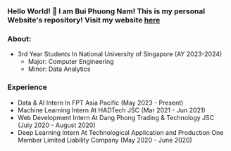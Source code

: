 ### Hello World! 👋  I am Bui Phuong Nam! This is my personal Website's repository! Visit my website [here](https://arsdorint.is-a.dev/)

### About:
  
  - 3rd Year Students In National University of Singapore (AY 2023-2024)
    + Major: Computer Engineering
    + Minor: Data Analytics

### Experience
 - Data & AI Intern In FPT Asia Pacific (May 2023 - Present)
 - Machine Learning Intern At HADTech JSC (Mar 2021 - Jun 2021)
 - Web Development Intern At Dang Phong Trading & Technology JSC (July 2020 - August 2020)
 - Deep Learning Intern At Technological Application and Production One Member Limited Liability Company (May 2020 - June 2020)
